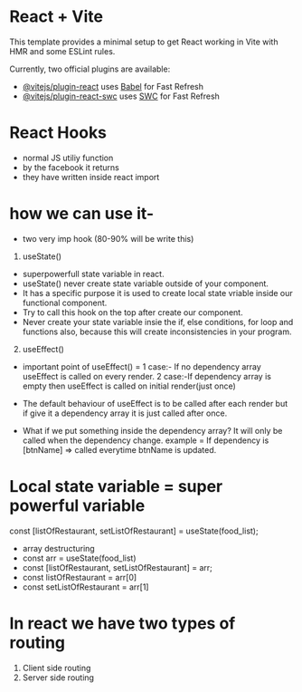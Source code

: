 # React + Vite

This template provides a minimal setup to get React working in Vite with HMR and some ESLint rules.

Currently, two official plugins are available:

- [@vitejs/plugin-react](https://github.com/vitejs/vite-plugin-react/blob/main/packages/plugin-react/README.md) uses [Babel](https://babeljs.io/) for Fast Refresh
- [@vitejs/plugin-react-swc](https://github.com/vitejs/vite-plugin-react-swc) uses [SWC](https://swc.rs/) for Fast Refresh


# React Hooks
- normal JS utiliy function
- by the facebook it returns
- they have written inside react import

# how we can use it-
- two very imp hook (80-90% will be write this)

1) useState()  

- superpowerfull state variable in react. 
- useState() never create state variable outside of your component.
- It has a specific purpose it is used to create local state vriable inside our functional component.
- Try to call this hook on the top after create our component.
- Never create your state variable insie the if, else conditions, for loop and functions also, because this will create inconsistencies in your program.

2) useEffect()

- important point of useEffect() =
1 case:- If no dependency array useEffect is called on every render.
2 case:-If dependency array is empty then useEffect is called on  initial render(just once) 

- The default behaviour of useEffect is to be called after each render but if give it a dependency array it is just called after once.
 - What if we put something inside the dependency array?
    It will only be called when the dependency change. 
    example = If dependency is [btnName] => called everytime btnName is updated.


# Local state variable = super powerful variable
const [listOfRestaurant, setListOfRestaurant] = useState(food_list);

- array destructuring
- const arr = useState(food_list)
- const [listOfRestaurant, setListOfRestaurant] = arr;
- const listOfRestaurant = arr[0]
- const setListOfRestaurant = arr[1]

# In react we have two types of routing 
1) Client side routing
2) Server side routing


